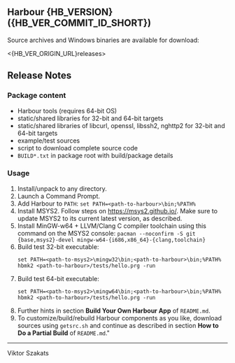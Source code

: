 ## Harbour {HB_VERSION} ({HB_VER_COMMIT_ID_SHORT})

Source archives and Windows binaries are available for download:

  <{HB_VER_ORIGIN_URL}releases>

## Release Notes

### Package content

* Harbour tools (requires 64-bit OS)
* static/shared libraries for 32-bit and 64-bit targets
* static/shared libraries of libcurl, openssl, libssh2, nghttp2
  for 32-bit and 64-bit targets
* example/test sources
* script to download complete source code
* `BUILD*.txt` in package root with build/package details

### Usage

1. Install/unpack to any directory.
2. Launch a Command Prompt.
3. Add Harbour to `PATH`: `set PATH=<path-to-harbour>\bin;%PATH%`
4. Install MSYS2. Follow steps on <https://msys2.github.io/>. Make sure
   to update MSYS2 to its current latest version, as described.
5. Install MinGW-w64 + LLVM/Clang C compiler toolchain using this command
   on the MSYS2 console:
   `pacman --noconfirm -S git {base,msys2}-devel mingw-w64-{i686,x86_64}-{clang,toolchain}`
6. Build test 32-bit executable:
   ```
   set PATH=<path-to-msys2>\mingw32\bin;<path-to-harbour>\bin;%PATH%
   hbmk2 <path-to-harbour>/tests/hello.prg -run
   ```
7. Build test 64-bit executable:
   ```
   set PATH=<path-to-msys2>\mingw64\bin;<path-to-harbour>\bin;%PATH%
   hbmk2 <path-to-harbour>/tests/hello.prg -run
   ```
8. Further hints in section **Build Your Own Harbour App** of `README.md`.
9. To customize/build/rebuild Harbour components as you like, download
   sources using `getsrc.sh` and continue as described in section
   **How to Do a Partial Build** of `README.md`."

---
Viktor Szakats
